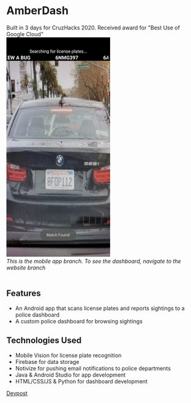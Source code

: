 # AmberDash
Built in 3 days for CruzHacks 2020. Received award for "Best Use of Google Cloud"
<br />
![Mobile_Img](https://github.com/TheEducatedPickle/Amber-Alert-License-Plate-Scanner/blob/master/sample_images/gallery.jpg?raw=true)
<br />
*This is the mobile app branch. To see the dashboard, navigate to the website branch*
<br/>
<br/>
## Features
* An Android app that scans license plates and reports sightings to a police dashboard
* A custom police dashboard for browsing sightings

## Technologies Used
* Mobile Vision for license plate recognition
* Firebase for data storage
* Notivize for pushing email notifications to police departments
* Java & Android Studio for app development
* HTML/CSS/JS & Python for dashboard development

[Devpost](https://devpost.com/software/amber-dash)
